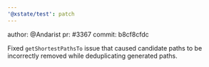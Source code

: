 ```yaml
---
'@xstate/test': patch
---
```


author: @Andarist
pr: #3367
commit: b8cf8cfdc

Fixed `getShortestPathsTo` issue that caused candidate paths to be incorrectly removed while deduplicating generated paths.
